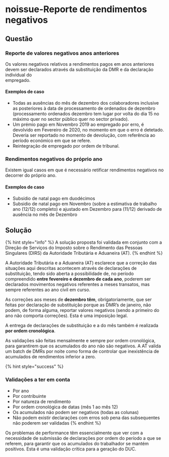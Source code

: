 # noissue-Reporte de rendimentos negativos

## Questão

### Reporte de valores negativos anos anteriores 

Os valores negativos relativos a rendimentos pagos em anos anteriores devem ser declarados através da substituição da DMR e da declaração individual do  
empregado.

#### Exemplos de caso

* Todas as ausências do mês de dezembro dos colaboradores inclusive as posteriores à data de processamento de ordenados de dezembro \(processamento ordenados dezembro tem lugar por volta do dia 15 no máximo quer no sector público quer no sector privado\). 
* Um prémio pago em Novembro 2019 ao empregado por erro, é devolvido em Fevereiro de 2020, no momento em que o erro é detetado. Deveria ser reportado no momento de devolução, com referência ao período económico em que se refere. 
* Reintegração de empregado por ordem de tribunal.

### Rendimentos negativos do próprio ano

Existem igual casos em que é necessário retificar rendimentos negativos no decorrer do próprio ano.

#### Exemplos de caso

* Subsídio de natal pago em duodécimos 
* Subsidio de natal pago em Novembro \(sobre a estimativa de trabalho ano \(12/12\) completo\) e ajustado em Dezembro para \(11/12\) derivado de ausência no mês de Dezembro

## Solução

{% hint style="info" %}
A solução proposta foi validada em conjunto com a Direção de Serviços do Imposto sobre o Rendimento das Pessoas Singulares \(DIRS\) da Autoridade Tributária e Aduaneira \(AT\).
{% endhint %}

A Autoridade Tributária e a Aduaneira \(AT\) esclarece que a correção das situações aqui descritas acontecem através de declarações de substituição, tendo sido aberta a possibilidade de, no período  
compreendido **entre fevereiro e dezembro de cada ano**, poderem ser declarados movimentos negativos referentes a meses transatos, mas sempre referentes ao ano civil em curso.

As correções aos meses de **dezembro têm**, obrigatoriamente, que ser feitas por declaração de substituição porque as DMR’s de janeiro, não podem, de forma alguma, reportar valores negativos \(sendo a primeiro do ano não comporta correções\). Esta é uma imposição legal.

A entrega de declarações de substituição e a do mês também é realizada **por ordem cronológica**.

As validações são feitas mensalmente e sempre por ordem cronológica, para garantirem que os acumulados do ano não são negativos. A AT valida um batch de DMRs por noite como forma de controlar que inexistência de acumulados de rendimentos inferior a zero.

{% hint style="success" %}
### Validações a ter em conta

* Por ano
* Por contribuinte
* Por natureza de rendimento
* Por ordem cronológica de datas \(mês 1 ao mês 12\)
* Os acumulados não podem ser negativos \(todas as colunas\)
* Não podem existir declarações com erros sob pena das subsequentes não poderem ser validadas
{% endhint %}

Os problemas de performance têm essencialmente que ver com a necessidade de submissão de declarações por ordem do período a que se referem, para garantir que os acumulados do trabalhador se mantém positivos. Esta é uma validação crítica para a geração do DUC.


